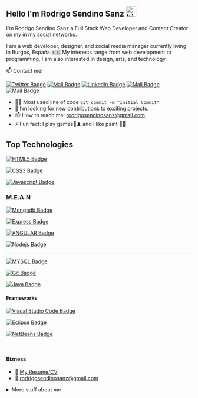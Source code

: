 ## Hello I'm Rodrigo Sendino Sanz <img src="https://user-images.githubusercontent.com/1303154/88677602-1635ba80-d120-11ea-84d8-d263ba5fc3c0.gif" width="28px" alt="hi">

I'm Rodrigo Sendino Sanz a Full Stack Web Developer and Content Creator on my in my social networks.

I am a web developer, designer, and social media manager currently living in Burgos, España.🇪🇸 
My interests range from web development to programming. I am also interested in design, arts, and technology.


:mailbox: Contact me!

[![Twitter Badge](https://img.shields.io/badge/-@rodrigosendino-1ca0f1?style=flat&labelColor=1ca0f1&logo=twitter&logoColor=white&link=https://twitter.com/rodrigosendino)](https://twitter.com/rodrigosendino) [![Mail Badge](https://img.shields.io/badge/-RodrigoSendinoSanz-e74c3c?style=flat&labelColor=e74c3c&logo=youtube&logoColor=white)](https://www.youtube.com/channel/UCWkZeTUDucGmgGVMtmaFMag/featured?view_as=subscriber) [![Linkedin Badge](https://img.shields.io/badge/-RodrigoSendinoSanz-0e76a8?style=flat&labelColor=0e76a8&logo=linkedin&logoColor=white)](https://www.linkedin.com/in/rodrigo-sendino-sanz-27a3a0100/) [![Mail Badge](https://img.shields.io/badge/-@rodrigosendinosanz-e84393?style=flat&labelColor=e84393&logo=instagram&logoColor=white)](https://instagram.com/rodrigosendinosanz) [![Mail Badge](https://img.shields.io/badge/-rodrigosendinosanz-c0392b?style=flat&labelColor=c0392b&logo=gmail&logoColor=white)](mailto:rodrigosendinosanz@gmail.com)


- 👨‍💻 Most used line of code ```git commit -m "Initial Commit"```
- 🤔 I’m looking for new contributions to exciting projects.
- 📫 How to reach me: rodrigosendinosanz@gmail.com.
- ⚡ Fun fact: I play games👾♟ and i like paint 🧑‍🎨

## Top Technologies

[![HTML5 Badge](https://img.shields.io/badge/-HTLM5-E34F26?style=for-the-badge&labelColor=black&logo=HTML5&logoColor=E34F26)](#)

[![CSS3 Badge](https://img.shields.io/badge/-CSS3-1572B6?style=for-the-badge&labelColor=black&logo=CSS3&logoColor=1572B6)](#)

[![Javascript Badge](https://img.shields.io/badge/-Javascript-F0DB4F?style=for-the-badge&labelColor=black&logo=javascript&logoColor=#F7DF1E)](#)


### M.E.A.N

[![Mongodb Badge](https://img.shields.io/badge/-Mongodb-47A248?style=for-the-badge&labelColor=black&logo=mongodb&logoColor=47A248)](#)

[![Express Badge](https://img.shields.io/badge/-Express-000000?style=for-the-badge&labelColor=white&logo=express&logoColor=000000)](#)

[![ANGULAR Badge](https://img.shields.io/badge/-Angular-DD0031?style=for-the-badge&labelColor=black&logo=angular&logoColor=DD0031)](#)

[![Nodejs Badge](https://img.shields.io/badge/-Nodejs-339933?style=for-the-badge&labelColor=black&logo=node.js&logoColor=339933)](#)

<hr />

[![MYSQL Badge](https://img.shields.io/badge/-MySQL-4479A1?style=for-the-badge&labelColor=black&logo=mysql&logoColor=4479A1)](#)

[![Git Badge](https://img.shields.io/badge/-Git-F05032?style=for-the-badge&labelColor=black&logo=git&logoColor=F05032)](#)

[![Java Badge](https://img.shields.io/badge/-Java-007396?style=for-the-badge&labelColor=black&logo=java&logoColor=007396)](#)

#### Frameworks

[![Visual Studio Code Badge](https://img.shields.io/badge/-VisualStudioCode-007ACC?style=for-the-badge&labelColor=white&logo=VisualStudioCode&logoColor=007ACC)](#)

[![Eclipse Badge](https://img.shields.io/badge/-eclipse-2C2255?style=for-the-badge&labelColor=black&logo=eclipse&logoColor=2C2255)](#)

[![NetBeans Badge](https://img.shields.io/badge/-NetBeans-1B6AC6?style=for-the-badge&labelColor=white&logo=ApacheNetBeansIDE&logoColor=1B6AC6)](#)

<br />

#### Bizness
- :paperclip: [My Resume/CV](https://github.com/linkcv)
- :email: rodrigosendinosanz@gmail.com

<details>
<summary>
  More stuff about me
</summary>

<br >

I love sharing knowledge and putting tutorials, courses and posts together for helping other developers


#### Github Stats

![Rodrigo's github stats](https://github-readme-stats.vercel.app/api?username=rodrigosendinosanz&count_private=true&theme=tokyonight&hide=contribs,prs)

</details>